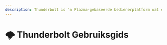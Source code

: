 ```yaml
---
description: Thunderbolt is 'n Plazma-gebaseerde bedienerplatform wat eksperimentele pleisters onderskei as Flavor om direk te gebruik.
---
```


# 🌩️ Thunderbolt Gebruiksgids
